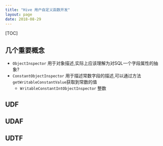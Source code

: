 ```yaml
---
title: "Hive 用户自定义函数开发"
layout: page
date: 2018-08-29
---
```

[TOC]

## 几个重要概念
- `ObjectInspector` 用于对象描述,实际上应该理解为对SQL一个字段属性的抽象?
- `ConstantObjectInspector` 用于描述常数字段的描述,可以通过方法`getWritableConstantValue`获取到常数的值
    - `WritableConstantIntObjectInspector` 整数


    
## UDF

## UDAF

## UDTF
